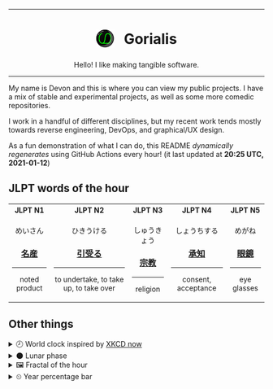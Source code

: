 ***

<h1 align="center">
<sub>
    <img src="readme/resources/avatar.png" height="36">
</sub>
&nbsp;
Gorialis
</h1>
<p align="center">
Hello! I like making tangible software.
</p>

***

My name is Devon and this is where you can view my public projects. I have a mix of stable and experimental projects, as well as some more comedic repositories.

I work in a handful of different disciplines, but my recent work tends mostly towards reverse engineering, DevOps, and graphical/UX design.

As a fun demonstration of what I can do, this README *dynamically regenerates* using GitHub Actions every hour! (it last updated at **20:25 UTC, 2021-01-12**)

<h2>JLPT words of the hour</h2>
<table>
    <tr>
        <th>JLPT N1</th>
        <th>JLPT N2</th>
        <th>JLPT N3</th>
        <th>JLPT N4</th>
        <th>JLPT N5</th>
    </tr>
    <tr>
        <td>
            <p align="center">めいさん</p>
            <h3 align="center"><b><a href="https://jisho.org/search/%E5%90%8D%E7%94%A3">名産</a></b></h3>
            <hr>
            <p align="center">noted product</p>
        </td>
        <td>
            <p align="center">ひきうける</p>
            <h3 align="center"><b><a href="https://jisho.org/search/%E5%BC%95%E5%8F%97%E3%82%8B">引受る</a></b></h3>
            <hr>
            <p align="center">to undertake,<wbr> to take up,<wbr> to take over</p>
        </td>
        <td>
            <p align="center">しゅうきょう</p>
            <h3 align="center"><b><a href="https://jisho.org/search/%E5%AE%97%E6%95%99">宗教</a></b></h3>
            <hr>
            <p align="center">religion</p>
        </td>
        <td>
            <p align="center">しょうちする</p>
            <h3 align="center"><b><a href="https://jisho.org/search/%E6%89%BF%E7%9F%A5">承知</a></b></h3>
            <hr>
            <p align="center">consent,<wbr> acceptance</p>
        </td>
        <td>
            <p align="center">めがね</p>
            <h3 align="center"><b><a href="https://jisho.org/search/%E7%9C%BC%E9%8F%A1">眼鏡</a></b></h3>
            <hr>
            <p align="center">eye glasses</p>
        </td>
    </tr>
</table>

<h2>Other things</h2>
<details>
<summary>🕗  World clock inspired by <a href="https://xkcd.com/now">XKCD now</a></summary>

> <img src="generated/now.png" width="512">

</details>
<details>
<summary>🌑 Lunar phase</summary>

The moon is approximately 0.83% through its phase (New Moon).

</details>
<details>
<summary>&#x1f5bc; Fractal of the hour</summary>

> <img src="generated/fractal.png" width="512">

</details>
<details>
<summary>&#x23f2; Year percentage bar</summary>
<pre><code>2021 [▁▁▁▁▁▁▁▁▁▁▁▁▁▁▁▁▁▁▁▁] 3.25%</code></pre>
</details>
